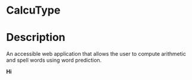 # CalcuType

<h1> Description </h1>
An accessible web application that allows the user to compute arithmetic and spell words using word prediction.

<b> Hi </b>
